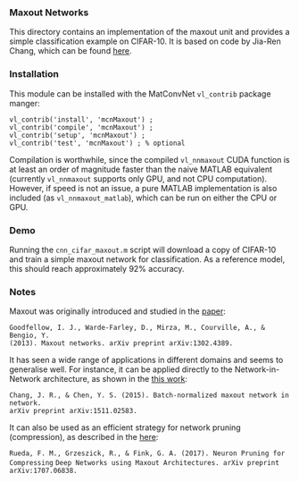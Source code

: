 ### Maxout Networks

This directory contains an implementation of the maxout unit and provides 
a simple classification example on CIFAR-10.  It is based on code by 
Jia-Ren Chang, which can be found 
[here](https://github.com/JiaRenChang/Batch_Normalized_Maxout_NIN).

### Installation

This module can be installed with the MatConvNet `vl_contrib` package manger:

```
vl_contrib('install', 'mcnMaxout') ;
vl_contrib('compile', 'mcnMaxout') ;
vl_contrib('setup', 'mcnMaxout') ;
vl_contrib('test', 'mcnMaxout') ; % optional
```

Compilation is worthwhile, since the compiled `vl_nnmaxout` CUDA function is at least an order of magnitude faster than the naive MATLAB equivalent (currently `vl_nnmaxout` supports only GPU, and not CPU computation).  However, if speed is not an issue, a pure MATLAB implementation is also included (as `vl_nnmaxout_matlab`), which can be run on either the CPU or GPU.   

### Demo

Running the `cnn_cifar_maxout.m` script will download a copy of CIFAR-10 and train a simple maxout network for classification.  As a reference model, this should reach approximately 92% accuracy.

### Notes

Maxout was originally introduced and studied in the [paper](https://arxiv.org/pdf/1302.4389.pdf):

  `Goodfellow, I. J., Warde-Farley, D., Mirza, M., Courville, A., & Bengio, Y.`         
  `(2013). Maxout networks. arXiv preprint arXiv:1302.4389.`

It has seen a wide range of applications in different domains and seems to generalise well.  For instance, it can be applied directly to the Network-in-Network architecture, as shown 
in the [this work](https://arxiv.org/abs/1511.02583):

  `Chang, J. R., & Chen, Y. S. (2015). Batch-normalized maxout network in network.`   
  `arXiv preprint arXiv:1511.02583.`

It can also be used as an efficient strategy for network pruning (compression), as described
in the [here](https://arxiv.org/pdf/1707.06838.pdf):

`Rueda, F. M., Grzeszick, R., & Fink, G. A. (2017). Neuron Pruning for Compressing` 
`Deep Networks using Maxout Architectures. arXiv preprint arXiv:1707.06838.`
